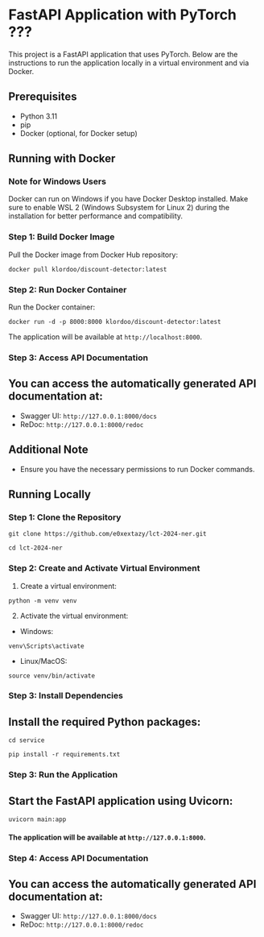 # FastAPI Application with PyTorch ???

This project is a FastAPI application that uses PyTorch. Below are the instructions to run the application locally in a virtual environment and via Docker.

## Prerequisites

- Python 3.11
- pip
- Docker (optional, for Docker setup)



## Running with Docker

### Note for Windows Users
Docker can run on Windows if you have Docker Desktop installed. Make sure to enable WSL 2 (Windows Subsystem for Linux 2) during the installation for better performance and compatibility.

### Step 1: Build Docker Image

Pull the Docker image from Docker Hub repository:

```shell
docker pull klordoo/discount-detector:latest
```

### Step 2: Run Docker Container
Run the Docker container:

```shell
docker run -d -p 8000:8000 klordoo/discount-detector:latest
```
The application will be available at `http://localhost:8000`.

### Step 3: Access API Documentation

## You can access the automatically generated API documentation at:

- Swagger UI: `http://127.0.0.1:8000/docs`
- ReDoc: `http://127.0.0.1:8000/redoc`

## Additional Note
- Ensure you have the necessary permissions to run Docker commands.



## Running Locally

### Step 1: Clone the Repository
```shell
git clone https://github.com/e0xextazy/lct-2024-ner.git
```
```shell
cd lct-2024-ner
```

### Step 2: Create and Activate Virtual Environment

1. Create a virtual environment:
```shell
python -m venv venv
```
2. Activate the virtual environment:
- Windows:
```shell
venv\Scripts\activate
```
- Linux/MacOS:
```shell
source venv/bin/activate
```

### Step 3: Install Dependencies

## Install the required Python packages:
```shell
cd service
```
```shell
pip install -r requirements.txt
```

### Step 3: Run the Application

## Start the FastAPI application using Uvicorn:
```shell
uvicorn main:app
```

#### The application will be available at `http://127.0.0.1:8000`.

### Step 4: Access API Documentation

## You can access the automatically generated API documentation at:

- Swagger UI: `http://127.0.0.1:8000/docs`
- ReDoc: `http://127.0.0.1:8000/redoc`
